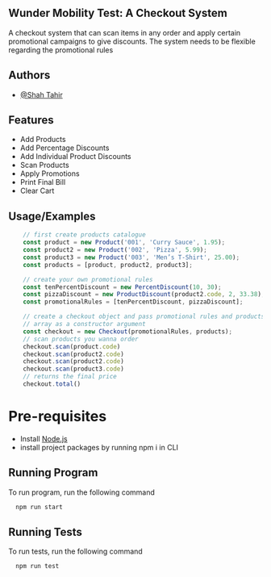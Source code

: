 
## Wunder Mobility Test: A Checkout System

A checkout system that can scan items in any order and apply certain promotional
campaigns to give discounts. The system needs to be flexible regarding the promotional rules


## Authors

- [@Shah Tahir](https://github.com/smstahir)


## Features

- Add Products
- Add Percentage Discounts
- Add Individual Product Discounts
- Scan Products
- Apply Promotions
- Print Final Bill
- Clear Cart


## Usage/Examples

```typescript
    // first create products catalogue
    const product = new Product('001', 'Curry Sauce', 1.95);
    const product2 = new Product('002', 'Pizza', 5.99);
    const product3 = new Product('003', 'Men’s T-Shirt', 25.00);
    const products = [product, product2, product3];

    // create your own promotional rules
    const tenPercentDiscount = new PercentDiscount(10, 30);
    const pizzaDiscount = new ProductDiscount(product2.code, 2, 33.38);
    const promotionalRules = [tenPercentDiscount, pizzaDiscount];

    // create a checkout object and pass promotional rules and products 
    // array as a constructor argument
    const checkout = new Checkout(promotionalRules, products);
    // scan products you wanna order
    checkout.scan(product.code)
    checkout.scan(product2.code)
    checkout.scan(product2.code)
    checkout.scan(product3.code)
    // returns the final price
    checkout.total()
```
# Pre-requisites
- Install [Node.js](https://nodejs.org/en/)
- install project packages by running npm i in CLI

## Running Program
To run program, run the following command

```bash
  npm run start
```


## Running Tests

To run tests, run the following command

```bash
  npm run test
```
